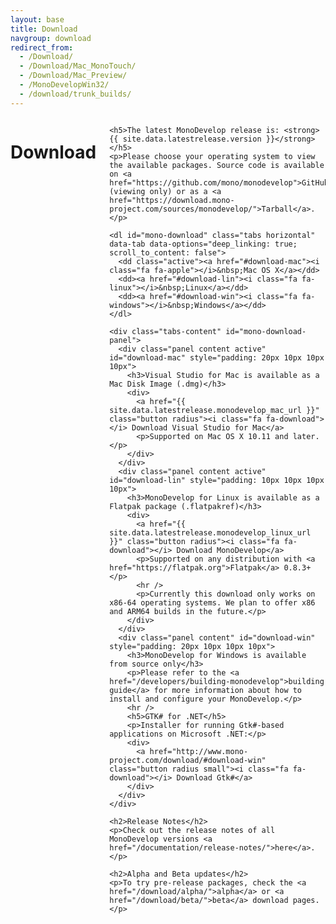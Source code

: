 ```yaml
---
layout: base
title: Download
navgroup: download
redirect_from:
  - /Download/
  - /Download/Mac_MonoTouch/
  - /Download/Mac_Preview/
  - /MonoDevelopWin32/
  - /download/trunk_builds/
---
```

<div class="row">
  <div class="small-12 columns">
    <h1>Download</h1>

    <h5>The latest MonoDevelop release is: <strong>{{ site.data.latestrelease.version }}</strong></h5>
    <p>Please choose your operating system to view the available packages. Source code is available on <a href="https://github.com/mono/monodevelop">GitHub</a> (viewing only) or as a <a href="https://download.mono-project.com/sources/monodevelop/">Tarball</a>.</p>

    <dl id="mono-download" class="tabs horizontal" data-tab data-options="deep_linking: true; scroll_to_content: false">
      <dd class="active"><a href="#download-mac"><i class="fa fa-apple"></i>&nbsp;Mac OS X</a></dd>
      <dd><a href="#download-lin"><i class="fa fa-linux"></i>&nbsp;Linux</a></dd>
      <dd><a href="#download-win"><i class="fa fa-windows"></i>&nbsp;Windows</a></dd>
    </dl>

    <div class="tabs-content" id="mono-download-panel">
      <div class="panel content active" id="download-mac" style="padding: 20px 10px 10px 10px">
        <h3>Visual Studio for Mac is available as a Mac Disk Image (.dmg)</h3>
        <div>
          <a href="{{ site.data.latestrelease.monodevelop_mac_url }}" class="button radius"><i class="fa fa-download"></i> Download Visual Studio for Mac</a>
          <p>Supported on Mac OS X 10.11 and later.</p>
        </div>
      </div>
      <div class="panel content active" id="download-lin" style="padding: 10px 10px 10px 10px">
        <h3>MonoDevelop for Linux is available as a Flatpak package (.flatpakref)</h3>
        <div>
          <a href="{{ site.data.latestrelease.monodevelop_linux_url }}" class="button radius"><i class="fa fa-download"></i> Download MonoDevelop</a>
          <p>Supported on any distribution with <a href="https://flatpak.org">Flatpak</a> 0.8.3+</p>
          <hr />
          <p>Currently this download only works on x86-64 operating systems. We plan to offer x86 and ARM64 builds in the future.</p>
        </div>
      </div>
      <div class="panel content" id="download-win" style="padding: 20px 10px 10px 10px">
        <h3>MonoDevelop for Windows is available from source only</h3>
        <p>Please refer to the <a href="/developers/building-monodevelop">building guide</a> for more information about how to install and configure your MonoDevelop.</p>
        <hr />
        <h5>GTK# for .NET</h5>
        <p>Installer for running Gtk#-based applications on Microsoft .NET:</p>
        <div>
          <a href="http://www.mono-project.com/download/#download-win" class="button radius small"><i class="fa fa-download"></i> Download Gtk#</a>
        </div>
      </div>
    </div>

    <h2>Release Notes</h2>
    <p>Check out the release notes of all MonoDevelop versions <a href="/documentation/release-notes/">here</a>.</p>

    <h2>Alpha and Beta updates</h2>
    <p>To try pre-release packages, check the <a href="/download/alpha/">alpha</a> or <a href="/download/beta/">beta</a> download pages.</p>
  </div>
</div>

<script>
function runScripts() {
  $(document).ready(function() {
    function activate(os,distro) {
      $('#mono-download>dd.active').removeClass();
      $('#mono-download>dd:has(a[href=#download-' + os + '])').addClass('active');
      $('#mono-download-panel>div.panel.active').removeClass('active');
      $('#mono-download-panel>#download-' + os).addClass('active');
    }
    if (window.location.hash) {
      if (window.location.hash.search("download-lin-") >= 0) {
        activate('lin');
      }
    }
    else {
      if (window.navigator.appVersion.search('Linux') >= 0 || window.navigator.platform.search('Linux') >= 0) {
        activate('lin');
      } else if (window.navigator.appVersion.search('Windows') >= 0 || window.navigator.platform.search('Windows') >= 0) {
        activate('win');
      }
    }
  });
}
</script>
